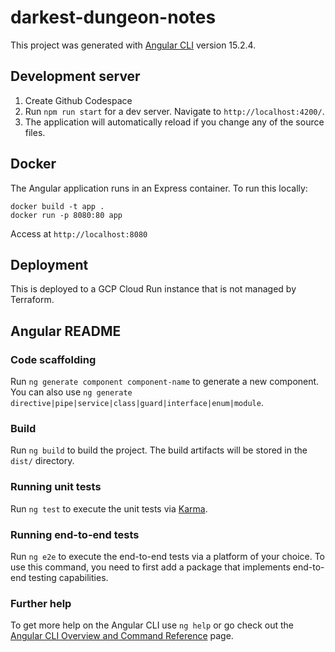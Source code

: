 # darkest-dungeon-notes

This project was generated with [Angular CLI](https://github.com/angular/angular-cli) version 15.2.4.

## Development server

1. Create Github Codespace
2. Run `npm run start` for a dev server. Navigate to `http://localhost:4200/`.
3. The application will automatically reload if you change any of the source files.

## Docker

The Angular application runs in an Express container. To run this locally:

```
docker build -t app .
docker run -p 8080:80 app
```

Access at `http://localhost:8080`

## Deployment

This is deployed to a GCP Cloud Run instance that is not managed by Terraform.

## Angular README

### Code scaffolding

Run `ng generate component component-name` to generate a new component. You can also use `ng generate directive|pipe|service|class|guard|interface|enum|module`.

### Build

Run `ng build` to build the project. The build artifacts will be stored in the `dist/` directory.

### Running unit tests

Run `ng test` to execute the unit tests via [Karma](https://karma-runner.github.io).

### Running end-to-end tests

Run `ng e2e` to execute the end-to-end tests via a platform of your choice. To use this command, you need to first add a package that implements end-to-end testing capabilities.

### Further help

To get more help on the Angular CLI use `ng help` or go check out the [Angular CLI Overview and Command Reference](https://angular.io/cli) page.


